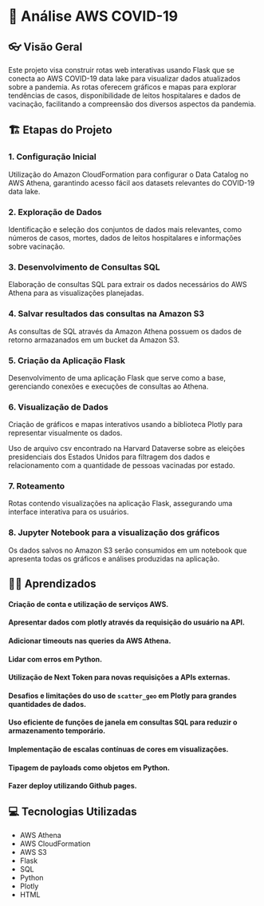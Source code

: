 # 🦠 Análise AWS COVID-19 

## 👓 Visão Geral
Este projeto visa construir rotas web interativas usando Flask que se conecta ao AWS COVID-19 data lake para visualizar dados atualizados sobre a pandemia. As rotas oferecem gráficos e mapas para explorar tendências de casos, disponibilidade de leitos hospitalares e dados de vacinação, facilitando a compreensão dos diversos aspectos da pandemia.

## 🏗️ Etapas do Projeto
### 1. Configuração Inicial
Utilização do Amazon CloudFormation para configurar o Data Catalog no AWS Athena, garantindo acesso fácil aos datasets relevantes do COVID-19 data lake.

### 2. Exploração de Dados
Identificação e seleção dos conjuntos de dados mais relevantes, como números de casos, mortes, dados de leitos hospitalares e informações sobre vacinação.

### 3. Desenvolvimento de Consultas SQL
Elaboração de consultas SQL para extrair os dados necessários do AWS Athena para as visualizações planejadas.

### 4. Salvar resultados das consultas na Amazon S3
As consultas de SQL através da Amazon Athena possuem os dados de retorno armazanados em um bucket da Amazon S3.

### 5. Criação da Aplicação Flask
Desenvolvimento de uma aplicação Flask que serve como a base, gerenciando conexões e execuções de consultas ao Athena.

### 6. Visualização de Dados
Criação de gráficos e mapas interativos usando a biblioteca Plotly para representar visualmente os dados.

Uso de arquivo csv encontrado na Harvard Dataverse sobre as eleições presidenciais dos Estados Unidos para filtragem dos dados e relacionamento com a quantidade de pessoas vacinadas por estado. 

### 7. Roteamento
Rotas contendo visualizações na aplicação Flask, assegurando uma interface interativa para os usuários.

### 8. Jupyter Notebook para a visualização dos gráficos
Os dados salvos no Amazon S3 serão consumidos em um notebook que apresenta todas os gráficos e análises produzidas na aplicação.

## ✍🏼 Aprendizados
#### Criação de conta e utilização de serviços AWS.

#### Apresentar dados com plotly através da requisição do usuário na API.

#### Adicionar timeouts nas queries da AWS Athena.

#### Lidar com erros em Python.

#### Utilização de Next Token para novas requisições a APIs externas.

#### Desafios e limitações do uso de `scatter_geo` em Plotly para grandes quantidades de dados.

#### Uso eficiente de funções de janela em consultas SQL para reduzir o armazenamento temporário.

#### Implementação de escalas contínuas de cores em visualizações.

#### Tipagem de payloads como objetos em Python.

#### Fazer deploy utilizando Github pages.

## 💻 Tecnologias Utilizadas
- AWS Athena
- AWS CloudFormation
- AWS S3
- Flask
- SQL
- Python
- Plotly
- HTML